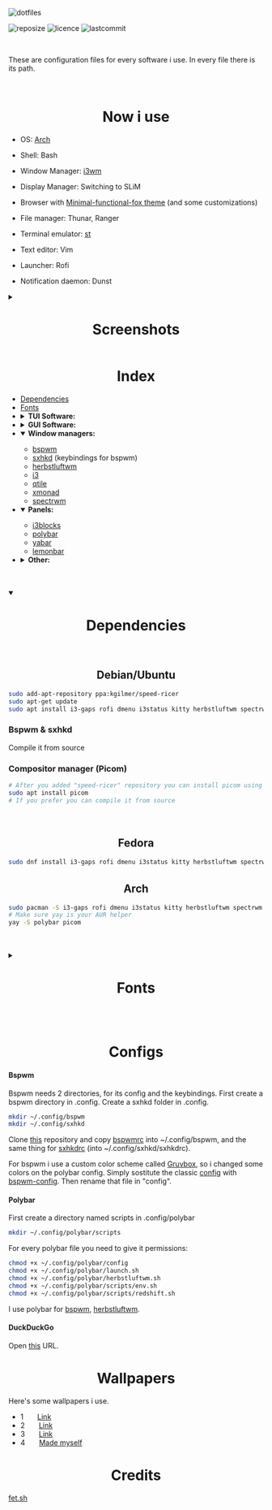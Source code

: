 ![dotfiles](https://res.cloudinary.com/dn3cdvdix/image/upload/v1609584148/dotfiles_mkcg0c.png)

![reposize](https://img.shields.io/github/repo-size/alededorigo/dotfiles?color=%2358d0f4&style=for-the-badge) ![licence](https://img.shields.io/github/license/alededorigo/dotfiles?color=%23cd58f4&style=for-the-badge) ![lastcommit](https://img.shields.io/github/last-commit/alededorigo/dotfiles?color=9ce590&style=for-the-badge)

<br>

These are configuration files for every software i use.
In every file there is its path.

<br>

### <h1 align="center">Now i use</h1>

* OS: [Arch](https://archlinux.org/)

* Shell: Bash

* Window Manager: [i3wm](https://i3wm.org/)

* Display Manager: Switching to SLiM

* Browser with [Minimal-functional-fox theme](https://github.com/mut-ex/minimal-functional-fox) (and some customizations)

* File manager: Thunar, Ranger

* Terminal emulator: [st](https://st.suckless.org/)

* Text editor: Vim

* Launcher: Rofi

* Notification daemon: Dunst

<details >
    <summary><strong><h1 align="center">Screenshots</h1></strong></summary>
<img src="https://res.cloudinary.com/adwebsite/image/upload/v1612782415/dotfiles/screen1_yxrhl3.png">
<img src="https://i.redd.it/vmpl8ft5hnc61.png">
</details>


### <h1 align="center">Index</h1>
* [Dependencies](https://github.com/Alededorigo/dotfiles#dependencies)
* [Fonts](https://github.com/Alededorigo/dotfiles#fonts)
* <details>
    <summary><strong>TUI Software:</strong></summary>
    <ul>
      <li>
        <a href="https://github.com/Alededorigo/dotfiles/tree/main/.config/git">git</a>
      </li>
      <li>
        <a href="https://github.com/Alededorigo/dotfiles/tree/main/.config/htop">htop</a>
      </li>
      <li>
        <a href="https://github.com/Alededorigo/dotfiles/tree/main/.moc">moc</a>
      </li>
      <li>
        <a href="https://github.com/Alededorigo/dotfiles/blob/main/.Xresources">xterm & urxvt</a>
      </li>
      <li>
        <a href="https://github.com/Alededorigo/dotfiles/blob/main/.bashrc">bash</a>
      </li>
      <li>
        <a href="https://github.com/Alededorigo/dotfiles/blob/main/.vimrc">vim</a>
      </li>
      <li>
        <a href="https://github.com/Alededorigo/dotfiles/blob/main/.config/procps/toprc">top</a>
      </li>
      <li>
        <a href="https://github.com/Alededorigo/dotfiles/blob/main/.config/ranger/">ranger</a>
      </li>
    </ul>
  </details>
* <details >
    <summary><strong>GUI Software:</strong></summary>
    <ul>
      <li>
        <a href="https://github.com/Alededorigo/dotfiles/tree/main/.config/dunst">dunst</a>
      </li>
      <li>
        <a href="https://github.com/Alededorigo/dotfiles/tree/main/.config/zathura">zathura</a>
      </li>
      <li>
        <a href="https://github.com/Alededorigo/dotfiles/tree/main/.config/mpv">mpv</a>
      </li>
      <li>
        <a href="https://github.com/Alededorigo/dotfiles/tree/main/.config/kitty">kitty</a>
      </li>
      <li>
        <a href="https://github.com/Alededorigo/dotfiles/tree/main/.config/thunar">thunar</a>
      </li>
      <li>
        <a href="https://github.com/Alededorigo/dotfiles/tree/main/.config/rofi">rofi</a>
      </li>
      <li>
        <a href="https://github.com/Alededorigo/dotfiles/tree/main/.config/pcmanfm/default">pcmanfm</a>
      </li>
    </ul>
  </details>
* <details open>
    <summary><strong>Window managers:</strong></summary>
    <ul>
      <li>
        <a href="https://github.com/Alededorigo/dotfiles/tree/main/.config/bspwm">bspwm</a>
      </li>
      <li>
        <a href="https://github.com/Alededorigo/dotfiles/tree/main/.config/sxhkd">sxhkd</a> (keybindings for bspwm)
      </li>
      <li>
        <a href="https://github.com/Alededorigo/dotfiles/tree/main/.config/herbstluftwm">herbstluftwm</a>
      </li>
      <li>
        <a href="https://github.com/Alededorigo/dotfiles/tree/main/.config/i3">i3</a>
      </li>
      <li>
        <a href="https://github.com/Alededorigo/dotfiles/tree/main/.config/qtile">qtile</a>
      </li>
      <li>
        <a href="https://github.com/Alededorigo/dotfiles/tree/main/.xmonad">xmonad</a>
      </li>
      <li>
        <a href="https://github.com/Alededorigo/dotfiles/blob/main/.spectrwm.conf">spectrwm</a>
      </li>
    </ul>
  </details>
* <details open>
    <summary><strong>Panels:</strong></summary>
    <ul>
      <li>
        <a href="https://github.com/Alededorigo/dotfiles/tree/main/.config/i3blocks">i3blocks</a>
      </li>
      <li>
        <a href="https://github.com/Alededorigo/dotfiles/tree/main/.config/polybar">polybar</a>
      </li>
      <li>
        <a href="https://github.com/Alededorigo/dotfiles/tree/main/.config/yabar">yabar</a>
      </li>
      <li>
        <a href="https://github.com/Alededorigo/dotfiles/tree/main/.lemonbar">lemonbar</a>
      </li>
    </ul>
  </details>
* <details>
    <summary><strong>Other:</strong></summary>
    <ul>
      <li>
        <a href="#wallpapers">wallpapers</a>
      </li>
      <li>
        <a href="https://github.com/Alededorigo/dotfiles/tree/main/.scripts">scripts</a>
      </li>
    </ul>
  </details>


<br>
<br>


<details open>
  <summary><strong><h1 align="center">Dependencies</h1></strong></summary>

  <br>

  ###### <h2 align="center">Debian/Ubuntu</h2>
  ```sh
  sudo add-apt-repository ppa:kgilmer/speed-ricer
  sudo apt-get update
  sudo apt install i3-gaps rofi dmenu i3status kitty herbstluftwm spectrwm xmonad xmobar i3blocks lemonbar yabar dunst xterm qutebrowser vim nvim emacs
  ```

  ### Bspwm & sxhkd
  Compile it from source

  ### Compositor manager (Picom)

  ```sh
  # After you added "speed-ricer" repository you can install picom using apt
  sudo apt install picom
  # If you prefer you can compile it from source
  ```

  <br>

  ###### <h2 align="center">Fedora</h2>
  ```sh
  sudo dnf install i3-gaps rofi dmenu i3status kitty herbstluftwm spectrwm xmonad xmobar i3blocks lemonbar yabar dunst xterm qutebrowser bspwm vim nvim emacs
  ```

  ###### <h2 align="center">Arch</h2>
  ```sh
  sudo pacman -S i3-gaps rofi dmenu i3status kitty herbstluftwm spectrwm xmonad xmobar i3blocks lemonbar yabar dunst xterm qutebrowser bspwm vim nvim emacs
  # Make sure yay is your AUR helper
  yay -S polybar picom
  ```

  </details>

<br>
<br>

<details>
  <summary><strong><h1 align="center">Fonts</h1></strong></summary>
  <br>
  These are all fonts i used in my dotfiles.

  | FONT           | UBUNTU       | FEDORA       | ARCH         |
  | :------------- | :----------: | -----------: | -----------: |
  | Fira Code      |fonts-firacode|fira-code-fonts| ttf-fira-code|
  | IBM Plex       |              |ibm-plex-sans-font| ttf-ibm-plex|
  | Source Code Pro| [Official page](https://askubuntu.com/questions/193072/how-to-use-the-adobe-source-code-pro-font)     | adobe-source-code-pro-fonts | adobe-source-code-pro-fonts |
  | Tamsyn         | [Official page](https://www.fial.com/~scott/tamsyn-font/)                                                                                                         |
</details>

<br>
<br>

### <h1 align="center">Configs</h1>

#### Bspwm
Bspwm needs 2 directories, for its config and the keybindings.
First create a bspwm directory in .config.
Create a sxhkd folder in .config.
```sh
mkdir ~/.config/bspwm
mkdir ~/.config/sxhkd
```
Clone [this](https://github.com/Alededorigo/dotfiles) repository and copy [bspwmrc](https://github.com/Alededorigo/dotfiles/tree/main/.config/bspwm/bspwmrc) into ~/.config/bspwm, and the same thing for [sxhkdrc](https://github.com/Alededorigo/dotfiles/tree/main/.config/sxhkd/sxhkdrc) (into ~/.config/sxhkd/sxhkdrc).

For bspwm i use a custom color scheme called [Gruvbox](https://github.com/morhetz/gruvbox), so i changed some colors on the polybar config.
Simply sostitute the classic [config](https://github.com/alededorigo/dotfiles/tree/main/.config/polybar/config) with [bspwm-config](https://github.com/alededorigo/dotfiles/tree/main/.config/polybar/config-bspwm). Then rename that file in "config".

#### Polybar
First create a directory named scripts in .config/polybar
```sh
mkdir ~/.config/polybar/scripts
```
For every polybar file you need to give it permissions:
```sh
chmod +x ~/.config/polybar/config
chmod +x ~/.config/polybar/launch.sh
chmod +x ~/.config/polybar/herbstluftwm.sh
chmod +x ~/.config/polybar/scripts/env.sh
chmod +x ~/.config/polybar/scripts/redshift.sh
```
I use polybar for [bspwm](https://github.com/Alededorigo/dotfiles/tree/main/.config/bspwm), [herbstluftwm](https://github.com/Alededorigo/dotfiles/tree/main/.config/herbstluftw).

#### DuckDuckGo
Open [this](https://duckduckgo.com/?kae=t&ks=m&kw=s&ku=1&kt=Fira+Code&km=l&k7=171a1f&kj=171a1f&k9=53e2ae&kaa=985eff&k21=171a1f&k8=ffffff&kx=985eff) URL.

### <h1 align="center">Wallpapers</h1>
Here's some wallpapers i use.

* 1 &nbsp;&nbsp;&nbsp;&nbsp;&nbsp;&nbsp;[Link](https://drive.google.com/file/d/1kl-gvq1M9MaXQU_2K9l2lkq02iIcbf5h/view)
* 2 &nbsp;&nbsp;&nbsp;&nbsp;&nbsp;&nbsp;[Link](https://drive.google.com/file/d/1kl-gvq1M9MaXQU_2K9l2lkq02iIcbf5h/view)
* 3 &nbsp;&nbsp;&nbsp;&nbsp;&nbsp;&nbsp;[Link](https://drive.google.com/file/d/1vFbB3CM1SVePuN4r_y70iTSeY65oeLUe/view)
* 4 &nbsp;&nbsp;&nbsp;&nbsp;&nbsp;&nbsp;[Made myself](https://github.com/Alededorigo/dotfiles/blob/main/walls/1.jpg)

### <h1 align="center">Credits</h1>
[fet.sh](https://github.com/6gk/fet.sh)
